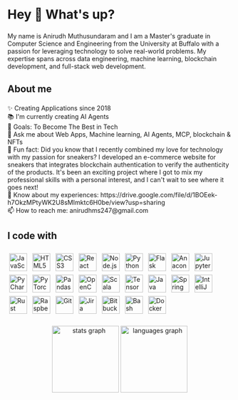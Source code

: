 <h1 align="left">Hey 👋 What's up?</h1>

###

<p align="left">My name is Anirudh Muthusundaram and I am a Master's graduate in Computer Science and Engineering from the University at Buffalo with a passion for leveraging technology to solve real-world problems. My expertise spans across data engineering, machine learning, blockchain development, and full-stack web development.</p>

###

<h2 align="left">About me</h2>

###

<p align="left">✨ Creating Applications since 2018<br>📚 I'm currently creating AI Agents<br>🎯 Goals: To Become The Best in Tech<br>💬 Ask me about Web Apps, Machine learning, AI Agents, MCP, blockchain & NFTs<br>🎲 Fun fact: Did you know that I recently combined my love for technology with my passion for sneakers? I developed an e-commerce website for sneakers that integrates blockchain authentication to verify the authenticity of the products. It's been an exciting project where I got to mix my professional skills with a personal interest, and I can't wait to see where it goes next!<br>📄 Know about my experiences: https://drive.google.com/file/d/1BOEek-h7OkzMPtyWK2U8sMImktc6H0be/view?usp=sharing<br>📫 How to reach me: anirudhms247@gmail.com</p>

###

<h2 align="left">I code with</h2>

###

<div align="left">
  <img src="https://cdn.jsdelivr.net/gh/devicons/devicon/icons/javascript/javascript-original.svg" height="40" alt="JavaScript" style="display: inline-block; margin: 4px;" />
  <img src="https://cdn.jsdelivr.net/gh/devicons/devicon/icons/html5/html5-original.svg" height="40" alt="HTML5" style="display: inline-block; margin: 4px;" />
  <img src="https://cdn.jsdelivr.net/gh/devicons/devicon/icons/css3/css3-original.svg" height="40" alt="CSS3" style="display: inline-block; margin: 4px;" />
  <img src="https://cdn.jsdelivr.net/gh/devicons/devicon/icons/react/react-original.svg" height="40" alt="React" style="display: inline-block; margin: 4px;" />
  <img src="https://cdn.jsdelivr.net/gh/devicons/devicon/icons/nodejs/nodejs-original.svg" height="40" alt="Node.js" style="display: inline-block; margin: 4px;" />
  <img src="https://cdn.jsdelivr.net/gh/devicons/devicon/icons/python/python-original.svg" height="40" alt="Python" style="display: inline-block; margin: 4px;" />
  <img src="https://cdn.jsdelivr.net/gh/devicons/devicon/icons/flask/flask-original.svg" height="40" alt="Flask" style="display: inline-block; margin: 4px;" />
  <img src="https://cdn.jsdelivr.net/gh/devicons/devicon/icons/anaconda/anaconda-original.svg" height="40" alt="Anaconda" style="display: inline-block; margin: 4px;" />
  <img src="https://cdn.jsdelivr.net/gh/devicons/devicon/icons/jupyter/jupyter-original.svg" height="40" alt="Jupyter" style="display: inline-block; margin: 4px;" />
  <img src="https://cdn.jsdelivr.net/gh/devicons/devicon/icons/pycharm/pycharm-original.svg" height="40" alt="PyCharm" style="display: inline-block; margin: 4px;" />
  <img src="https://cdn.jsdelivr.net/gh/devicons/devicon/icons/pytorch/pytorch-original.svg" height="40" alt="PyTorch" style="display: inline-block; margin: 4px;" />
  <img src="https://cdn.jsdelivr.net/gh/devicons/devicon/icons/pandas/pandas-original.svg" height="40" alt="Pandas" style="display: inline-block; margin: 4px;" />
  <img src="https://cdn.jsdelivr.net/gh/devicons/devicon/icons/opencv/opencv-original.svg" height="40" alt="OpenCV" style="display: inline-block; margin: 4px;" />
  <img src="https://cdn.jsdelivr.net/gh/devicons/devicon/icons/scala/scala-original.svg" height="40" alt="Scala" style="display: inline-block; margin: 4px;" />
  <img src="https://cdn.jsdelivr.net/gh/devicons/devicon/icons/tensorflow/tensorflow-original.svg" height="40" alt="TensorFlow" style="display: inline-block; margin: 4px;" />
  <img src="https://cdn.jsdelivr.net/gh/devicons/devicon/icons/java/java-original.svg" height="40" alt="Java" style="display: inline-block; margin: 4px;" />
  <img src="https://cdn.jsdelivr.net/gh/devicons/devicon/icons/spring/spring-original.svg" height="40" alt="Spring" style="display: inline-block; margin: 4px;" />
  <img src="https://cdn.jsdelivr.net/gh/devicons/devicon/icons/intellij/intellij-original.svg" height="40" alt="IntelliJ" style="display: inline-block; margin: 4px;" />
  <img src="https://cdn.jsdelivr.net/gh/devicons/devicon@latest/icons/rust/rust-original.svg" height="40" alt="Rust" style="display: inline-block; margin: 4px;" />
  <img src="https://cdn.jsdelivr.net/gh/devicons/devicon/icons/raspberrypi/raspberrypi-original.svg" height="40" alt="Raspberry Pi" style="display: inline-block; margin: 4px;" />
  <img src="https://cdn.jsdelivr.net/gh/devicons/devicon/icons/git/git-original.svg" height="40" alt="Git" style="display: inline-block; margin: 4px;" />
  <img src="https://cdn.jsdelivr.net/gh/devicons/devicon/icons/jira/jira-original.svg" height="40" alt="Jira" style="display: inline-block; margin: 4px;" />
  <img src="https://cdn.jsdelivr.net/gh/devicons/devicon/icons/bitbucket/bitbucket-original.svg" height="40" alt="Bitbucket" style="display: inline-block; margin: 4px;" />
  <img src="https://cdn.jsdelivr.net/gh/devicons/devicon/icons/bash/bash-original.svg" height="40" alt="Bash" style="display: inline-block; margin: 4px;" />
  <img src="https://cdn.jsdelivr.net/gh/devicons/devicon/icons/docker/docker-original.svg" height="40" alt="Docker" style="display: inline-block; margin: 4px;" />
</div>

###

<div align="center">
  <img src="https://github-readme-stats.vercel.app/api?username=anirudh-muthusundaram&hide_title=false&hide_rank=false&show_icons=true&include_all_commits=true&count_private=true&disable_animations=false&theme=dracula&locale=en&hide_border=false&order=1" height="150" alt="stats graph"  />
  <img src="https://github-readme-stats.vercel.app/api/top-langs?username=anirudh-muthusundaram&locale=en&hide_title=false&layout=compact&card_width=320&langs_count=5&theme=dracula&hide_border=false&order=2" height="150" alt="languages graph"  />
</div>

###
